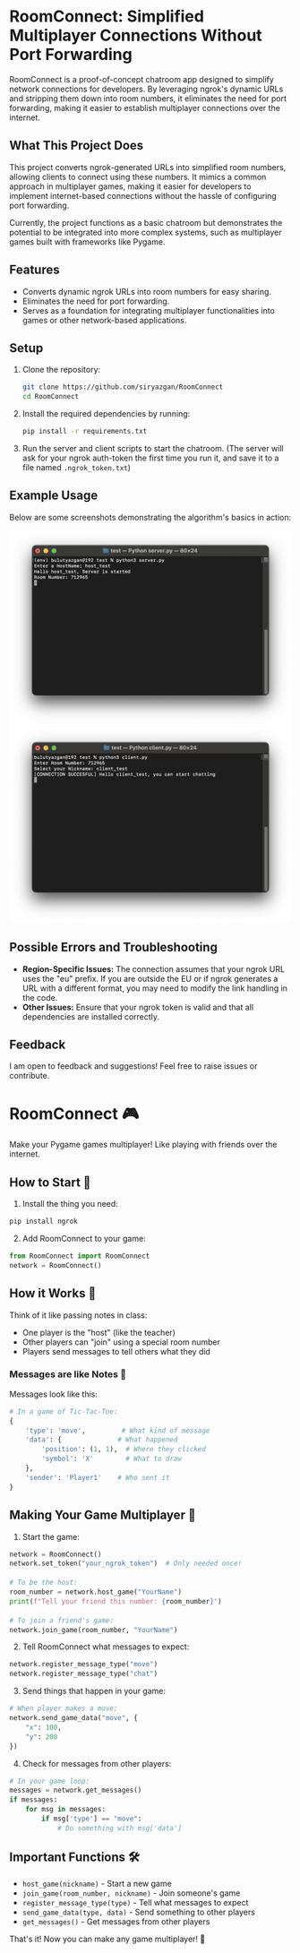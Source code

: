 # RoomConnect: Simplified Multiplayer Connections Without Port Forwarding

RoomConnect is a proof-of-concept chatroom app designed to simplify network connections for developers. By leveraging ngrok's dynamic URLs and stripping them down into room numbers, it eliminates the need for port forwarding, making it easier to establish multiplayer connections over the internet.

## What This Project Does
This project converts ngrok-generated URLs into simplified room numbers, allowing clients to connect using these numbers. It mimics a common approach in multiplayer games, making it easier for developers to implement internet-based connections without the hassle of configuring port forwarding.

Currently, the project functions as a basic chatroom but demonstrates the potential to be integrated into more complex systems, such as multiplayer games built with frameworks like Pygame.

## Features
- Converts dynamic ngrok URLs into room numbers for easy sharing.
- Eliminates the need for port forwarding.
- Serves as a foundation for integrating multiplayer functionalities into games or other network-based applications.

## Setup
1. Clone the repository:
   ```bash
   git clone https://github.com/siryazgan/RoomConnect
   cd RoomConnect
   ```
2. Install the required dependencies by running:
   ```bash
   pip install -r requirements.txt
   ```
3. Run the server and client scripts to start the chatroom. (The server will ask for your ngrok auth-token the first time you run it, and save it to a file named `.ngrok_token.txt`)

## Example Usage
Below are some screenshots demonstrating the algorithm's basics in action:

![Example usage](screenshots/screenshot1.png)
![Example usage](screenshots/screenshot2.png)

## Possible Errors and Troubleshooting
- **Region-Specific Issues:** The connection assumes that your ngrok URL uses the "eu" prefix. If you are outside the EU or if ngrok generates a URL with a different format, you may need to modify the link handling in the code.
- **Other Issues:** Ensure that your ngrok token is valid and that all dependencies are installed correctly.

## Feedback
I am open to feedback and suggestions! Feel free to raise issues or contribute.

# RoomConnect 🎮

Make your Pygame games multiplayer! Like playing with friends over the internet.

## How to Start 🚀

1. Install the thing you need:
```bash
pip install ngrok
```

2. Add RoomConnect to your game:
```python
from RoomConnect import RoomConnect
network = RoomConnect()
```

## How it Works 📝

Think of it like passing notes in class:
- One player is the "host" (like the teacher)
- Other players can "join" using a special room number
- Players send messages to tell others what they did

### Messages are like Notes 📨

Messages look like this:
```python
# In a game of Tic-Tac-Toe:
{
    'type': 'move',         # What kind of message
    'data': {              # What happened
        'position': (1, 1),  # Where they clicked
        'symbol': 'X'        # What to draw
    },
    'sender': 'Player1'    # Who sent it
}
```

## Making Your Game Multiplayer 🎯

1. Start the game:
```python
network = RoomConnect()
network.set_token("your_ngrok_token")  # Only needed once!

# To be the host:
room_number = network.host_game("YourName")
print(f"Tell your friend this number: {room_number}")

# To join a friend's game:
network.join_game(room_number, "YourName")
```

2. Tell RoomConnect what messages to expect:
```python
network.register_message_type("move")
network.register_message_type("chat")
```

3. Send things that happen in your game:
```python
# When player makes a move:
network.send_game_data("move", {
    "x": 100,
    "y": 200
})
```

4. Check for messages from other players:
```python
# In your game loop:
messages = network.get_messages()
if messages:
    for msg in messages:
        if msg['type'] == "move":
            # Do something with msg['data']
```

## Important Functions 🛠️

- `host_game(nickname)` - Start a new game
- `join_game(room_number, nickname)` - Join someone's game
- `register_message_type(type)` - Tell what messages to expect
- `send_game_data(type, data)` - Send something to other players
- `get_messages()` - Get messages from other players

That's it! Now you can make any game multiplayer! 🌟
